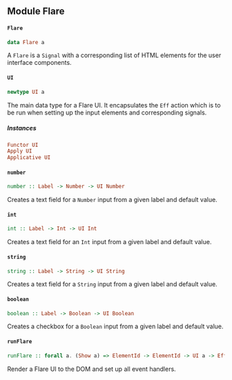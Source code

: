 ## Module Flare

#### `Flare`

``` purescript
data Flare a
```

A `Flare` is a `Signal` with a corresponding list of HTML elements
for the user interface components.

#### `UI`

``` purescript
newtype UI a
```

The main data type for a Flare UI. It encapsulates the `Eff` action
which is to be run when setting up the input elements and corresponding
signals.

##### Instances
``` purescript
Functor UI
Apply UI
Applicative UI
```

#### `number`

``` purescript
number :: Label -> Number -> UI Number
```

Creates a text field for a `Number` input from a given label and default
value.

#### `int`

``` purescript
int :: Label -> Int -> UI Int
```

Creates a text field for an `Int` input from a given label and default
value.

#### `string`

``` purescript
string :: Label -> String -> UI String
```

Creates a text field for a `String` input from a given label and default
value.

#### `boolean`

``` purescript
boolean :: Label -> Boolean -> UI Boolean
```

Creates a checkbox for a `Boolean` input from a given label and default
value.

#### `runFlare`

``` purescript
runFlare :: forall a. (Show a) => ElementId -> ElementId -> UI a -> Eff (dom :: DOM, chan :: Chan) Unit
```

Render a Flare UI to the DOM and set up all event handlers.


